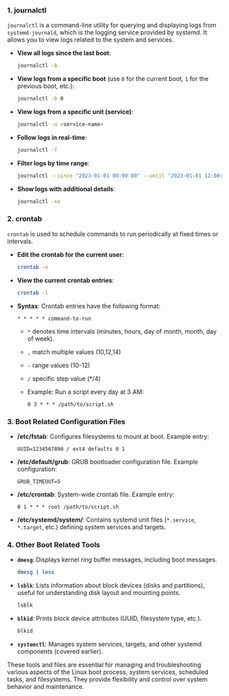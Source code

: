 ### 1. journalctl

`journalctl` is a command-line utility for querying and displaying logs from `systemd-journald`, which is the logging service provided by systemd. It allows you to view logs related to the system and services.

- **View all logs since the last boot**:
  ```bash
  journalctl -b
  ```

- **View logs from a specific boot** (use `0` for the current boot, `1` for the previous boot, etc.):
  ```bash
  journalctl -b 0
  ```

- **View logs from a specific unit (service)**:
  ```bash
  journalctl -u <service-name>
  ```

- **Follow logs in real-time**:
  ```bash
  journalctl -f
  ```

- **Filter logs by time range**:
  ```bash
  journalctl --since "2023-01-01 00:00:00" --until "2023-01-01 12:00:00"
  ```

- **Show logs with additional details**:
  ```bash
  journalctl -xe
  ```

### 2. crontab

`crontab` is used to schedule commands to run periodically at fixed times or intervals.

- **Edit the crontab for the current user**:
  ```bash
  crontab -e
  ```

- **View the current crontab entries**:
  ```bash
  crontab -l
  ```

- **Syntax**: Crontab entries have the following format:
  ```
  * * * * * command-to-run
  ```

  - `*` denotes time intervals (minutes, hours, day of month, month, day of week).
  - `,` match multiple values (10,12,14)
  - `-` range values (10-12)
  - `/` specific step value (*/4)
    
  - Example: Run a script every day at 3 AM:
    ```
    0 3 * * * /path/to/script.sh
    ```

### 3. Boot Related Configuration Files

- **/etc/fstab**: Configures filesystems to mount at boot.
  Example entry:
  ```
  UUID=1234567890 / ext4 defaults 0 1
  ```

- **/etc/default/grub**: GRUB bootloader configuration file.
  Example configuration:
  ```
  GRUB_TIMEOUT=5
  ```

- **/etc/crontab**: System-wide crontab file.
  Example entry:
  ```
  0 1 * * * root /path/to/script.sh
  ```

- **/etc/systemd/system/**: Contains systemd unit files (`*.service`, `*.target`, etc.) defining system services and targets.

### 4. Other Boot Related Tools

- **`dmesg`**: Displays kernel ring buffer messages, including boot messages.
  ```bash
  dmesg | less
  ```

- **`lsblk`**: Lists information about block devices (disks and partitions), useful for understanding disk layout and mounting points.
  ```bash
  lsblk
  ```

- **`blkid`**: Prints block device attributes (UUID, filesystem type, etc.).
  ```bash
  blkid
  ```

- **`systemctl`**: Manages system services, targets, and other systemd components (covered earlier).

These tools and files are essential for managing and troubleshooting various aspects of the Linux boot process, system services, scheduled tasks, and filesystems. They provide flexibility and control over system behavior and maintenance.
